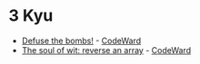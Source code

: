 # 3 Kyu
* [Defuse the bombs!](/solutions/javascript/3%20kyu/Defuse%20the%20bombs) - [CodeWard](https://www.codewars.com/kata/54d558c72a5e542c0600060f)
* [The soul of wit: reverse an array](/solutions/javascript/3%20kyu/The%20soul%20of%20wit%20reverse%20an%20array) - [CodeWard](https://www.codewars.com/kata/59b81886460387d8fc000043)